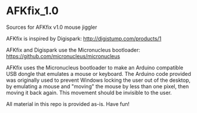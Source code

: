 # AFKfix_1.0
Sources for AFKfix v1.0 mouse jiggler

AFKfix is inspired by Digispark: http://digistump.com/products/1

AFKfix and Digispark use the Micronucleus bootloader: https://github.com/micronucleus/micronucleus

AFKfix uses the Micronucleus bootloader to make an Arduino compatible USB dongle that emulates a mouse 
or keyboard. The Arduino code provided was originally used to prevent Windows locking the user out of the 
desktop, by emulating a mouse and "moving" the mouse by less than one pixel, then moving it back again.
This movement should be invisible to the user.

All material in this repo is provided as-is. Have fun!
